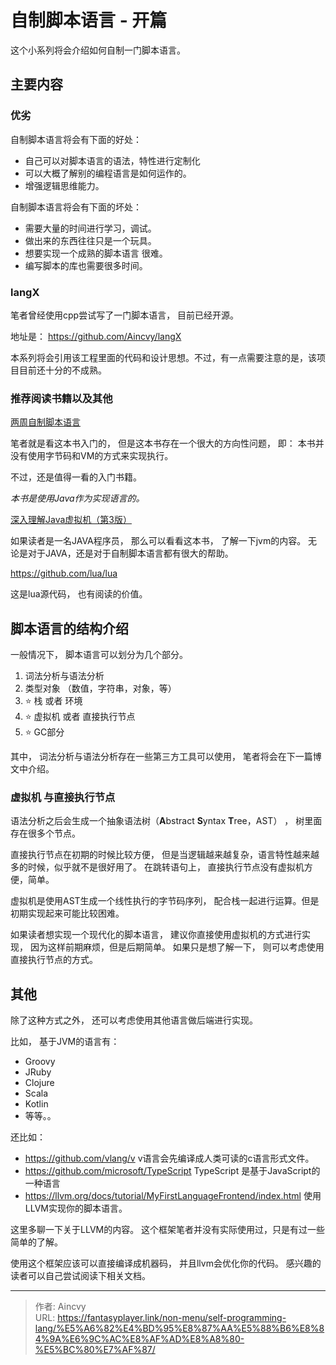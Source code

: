 # 自制脚本语言 - 开篇


这个小系列将会介绍如何自制一门脚本语言。 



## 主要内容



### 优劣

自制脚本语言将会有下面的好处：

- 自己可以对脚本语言的语法，特性进行定制化
- 可以大概了解别的编程语言是如何运作的。
- 增强逻辑思维能力。



自制脚本语言将会有下面的坏处：

- 需要大量的时间进行学习，调试。
- 做出来的东西往往只是一个玩具。
- 想要实现一个成熟的脚本语言 很难。
- 编写脚本的库也需要很多时间。



### langX

笔者曾经使用cpp尝试写了一门脚本语言， 目前已经开源。 

地址是： https://github.com/Aincvy/langX

本系列将会引用该工程里面的代码和设计思想。不过，有一点需要注意的是，该项目目前还十分的不成熟。

### 推荐阅读书籍以及其他

[两周自制脚本语言](https://book.douban.com/subject/25908672/)

笔者就是看这本书入门的， 但是这本书存在一个很大的方向性问题， 即： 本书并没有使用字节码和VM的方式来实现执行。

不过，还是值得一看的入门书籍。

*本书是使用Java作为实现语言的。*

[深入理解Java虚拟机（第3版）](https://book.douban.com/subject/34907497/)

如果读者是一名JAVA程序员， 那么可以看看这本书， 了解一下jvm的内容。 无论是对于JAVA，还是对于自制脚本语言都有很大的帮助。



https://github.com/lua/lua

这是lua源代码， 也有阅读的价值。



## 脚本语言的结构介绍

一般情况下， 脚本语言可以划分为几个部分。

1. 词法分析与语法分析
2. 类型对象 （数值，字符串，对象，等）
3. ⭐ 栈  或者 环境   
4. ⭐ 虚拟机 或者 直接执行节点 
5. ⭐ GC部分

其中， 词法分析与语法分析存在一些第三方工具可以使用， 笔者将会在下一篇博文中介绍。

### 虚拟机 与直接执行节点

语法分析之后会生成一个抽象语法树（**A**bstract **S**yntax **T**ree，AST） ， 树里面存在很多个节点。

直接执行节点在初期的时候比较方便， 但是当逻辑越来越复杂，语言特性越来越多的时候，似乎就不是很好用了。 在跳转语句上， 直接执行节点没有虚拟机方便，简单。

虚拟机是使用AST生成一个线性执行的字节码序列， 配合栈一起进行运算。但是初期实现起来可能比较困难。

如果读者想实现一个现代化的脚本语言， 建议你直接使用虚拟机的方式进行实现， 因为这样前期麻烦，但是后期简单。  如果只是想了解一下， 则可以考虑使用直接执行节点的方式。



## 其他

除了这种方式之外， 还可以考虑使用其他语言做后端进行实现。

比如， 基于JVM的语言有：

- Groovy
- JRuby
- Clojure
- Scala
- Kotlin
- 等等。。



还比如：

- https://github.com/vlang/v     v语言会先编译成人类可读的c语言形式文件。
- https://github.com/microsoft/TypeScript  TypeScript 是基于JavaScript的一种语言
- https://llvm.org/docs/tutorial/MyFirstLanguageFrontend/index.html 使用LLVM实现你的脚本语言。



这里多聊一下关于LLVM的内容。 这个框架笔者并没有实际使用过，只是有过一些简单的了解。

使用这个框架应该可以直接编译成机器码， 并且llvm会优化你的代码。 感兴趣的读者可以自己尝试阅读下相关文档。




---

> 作者: Aincvy  
> URL: https://fantasyplayer.link/non-menu/self-programming-lang/%E5%A6%82%E4%BD%95%E8%87%AA%E5%88%B6%E8%84%9A%E6%9C%AC%E8%AF%AD%E8%A8%80-%E5%BC%80%E7%AF%87/  

